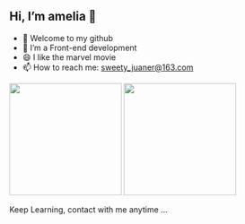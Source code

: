 ## Hi, I’m amelia  🔭 

- 🌱 Welcome to my github
- 💬 I’m a Front-end development
- 😄 I like the marvel movie
- 📫 How to reach me: sweety_juaner@163.com

<div style="display:'flex'">
<img height="200vw" src="https://github-readme-stats.vercel.app/api?username=amelia-coding&show_icons=true"/>
<img height="200vw" src="https://github-readme-stats.vercel.app/api/top-langs/?username=amelia-coding&layout=compact"/>
</div>


Keep Learning, contact with me anytime ...
